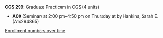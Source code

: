 **CGS 299**: Graduate Practicum in CGS (4 units)

- **A00** (Seminar) at 2:00 pm–4:50 pm on Thursday at   by Hankins, Sarah E. (A14294865)

[Enrollment numbers over time](./CGS299.tsv)
